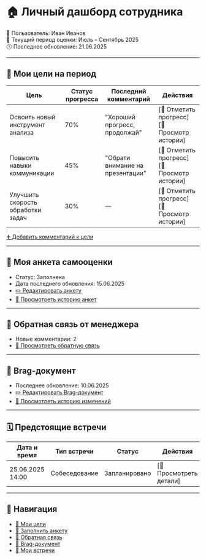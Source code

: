 # 🏠 Личный дашборд сотрудника

👤 Пользователь: Иван Иванов  
📅 Текущий период оценки: Июль – Сентябрь 2025  
🕓 Последнее обновление: 21.06.2025

---

## 🎯 Мои цели на период

| Цель                                  | Статус прогресса | Последний комментарий           | Действия                     |
|--------------------------------------|------------------|-------------------------------|------------------------------|
| Освоить новый инструмент анализа     | 70%              | "Хороший прогресс, продолжай" | [📝 Отметить прогресс] [📄 Просмотр истории] |
| Повысить навыки коммуникации          | 45%              | "Обрати внимание на презентации"| [📝 Отметить прогресс] [📄 Просмотр истории] |
| Улучшить скорость обработки задач     | 30%              | —                             | [📝 Отметить прогресс] [📄 Просмотр истории] |

[➕ Добавить комментарий к цели](Prototype/brag-doc.md)

---

## 📝 Моя анкета самооценки

- Статус: Заполнена  
- Дата последнего обновления: 15.06.2025  
- [✏️ Редактировать анкету](self-review-form.md)  
- [📜 Просмотреть историю анкет](self-review-history.md)

---

## 💬 Обратная связь от менеджера

- Новые комментарии: 2  
- [📄 Просмотреть обратную связь](feedback-manager.md)

---

## 📂 Brag-документ

- Последнее обновление: 10.06.2025  
- [✏️ Редактировать Brag-документ](Prototype/brag-doc.md)  
- [📄 Просмотреть историю изменений](brag-doc-history.md)

---

## 🗓️ Предстоящие встречи

| Дата и время      | Тип встречи   | Статус        | Действия              |
|-------------------|--------------|---------------|-----------------------|
| 25.06.2025 14:00  | Собеседование | Запланировано | [📅 Просмотреть детали]|

---

## 🧭 Навигация

- [📄 Мои цели](goals-history.md)  
- [📝 Заполнить анкету](self-review-form.md)  
- [💬 Обратная связь](feedback-manager.md)  
- [📂 Brag-документ](Prototype/brag-doc.md)  
- [📅 Мои встречи](calendar-1on1.md)
